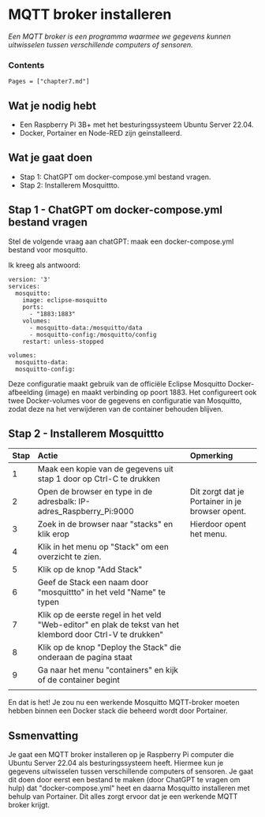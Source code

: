 # MQTT broker installeren

*Een MQTT broker is een programma waarmee we gegevens kunnen uitwisselen tussen verschillende computers of sensoren.*

### Contents

```@contents
Pages = ["chapter7.md"]
```

## Wat je nodig hebt

- Een Raspberry Pi 3B+ met het besturingssysteem Ubuntu Server 22.04.
- Docker, Portainer en Node-RED zijn geinstalleerd.

## Wat je gaat doen

- Stap 1: ChatGPT om docker-compose.yml bestand vragen.
- Stap 2: Installerem Mosquittto.

## Stap 1 - ChatGPT om docker-compose.yml bestand vragen

Stel de volgende vraag aan chatGPT: maak een docker-compose.yml bestand voor mosquitto.

Ik kreeg als antwoord:

```
version: '3'
services:
  mosquitto:
    image: eclipse-mosquitto
    ports:
      - "1883:1883"
    volumes:
      - mosquitto-data:/mosquitto/data
      - mosquitto-config:/mosquitto/config
    restart: unless-stopped

volumes:
  mosquitto-data:
  mosquitto-config:
```

Deze configuratie maakt gebruik van de officiële Eclipse Mosquitto Docker-afbeelding (image) en maakt verbinding op poort 1883. Het configureert ook twee Docker-volumes voor de gegevens en configuratie van Mosquitto, zodat deze na het verwijderen van de container behouden blijven.

## Stap 2 - Installerem Mosquittto

|Stap        | Actie      | Opmerking |
|:---------- | :---------- |:---------- |
| 1 | Maak een kopie van de gegevens uit stap 1 door op Ctrl-C te drukken |  |
| 2 | Open de browser en type in de adresbalk: IP-adres_Raspberry_Pi:9000 | Dit zorgt dat je Portainer in je browser opent. |
| 3 | Zoek in de browser naar "stacks" en klik erop | Hierdoor opent het menu. |
| 4 | Klik in het menu op "Stack" om een overzicht te zien.|  |
| 5 | Klik op de knop "Add Stack" |  |
| 6 | Geef de Stack een naam door "mosquittto" in het veld "Name" te typen |  |
| 7 | Klik op de eerste regel in het veld "Web-editor" en plak de tekst van het klembord door Ctrl-V te drukken" |  |
| 8 | Klik op de knop "Deploy the Stack" die onderaan de pagina staat |  |
| 9 | Ga naar het menu "containers" en kijk of de container begint |  |
||

En dat is het! Je zou nu een werkende Mosquitto MQTT-broker moeten hebben binnen een Docker stack die beheerd wordt door Portainer. 

## Ssmenvatting

Je gaat een MQTT broker installeren op je Raspberry Pi computer die Ubuntu Server 22.04 als besturingssysteem heeft. Hiermee kun je gegevens uitwisselen tussen verschillende computers of sensoren. Je gaat dit doen door eerst een bestand te maken (door ChatGPT te vragen om hulp) dat "docker-compose.yml" heet en daarna Mosquitto installeren met behulp van Portainer. Dit alles zorgt ervoor dat je een werkende MQTT broker krijgt.